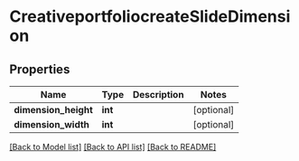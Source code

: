 # CreativeportfoliocreateSlideDimension

## Properties
Name | Type | Description | Notes
------------ | ------------- | ------------- | -------------
**dimension_height** | **int** |  | [optional] 
**dimension_width** | **int** |  | [optional] 

[[Back to Model list]](../README.md#documentation-for-models) [[Back to API list]](../README.md#documentation-for-api-endpoints) [[Back to README]](../README.md)

